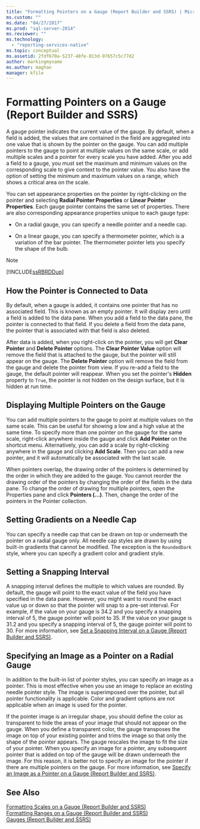 ```yaml
---
title: "Formatting Pointers on a Gauge (Report Builder and SSRS) | Microsoft Docs"
ms.custom: ""
ms.date: "04/27/2017"
ms.prod: "sql-server-2014"
ms.reviewer: ""
ms.technology: 
  - "reporting-services-native"
ms.topic: conceptual
ms.assetid: 2fdf670a-5237-48fe-813d-97657c5c77d2
author: markingmyname
ms.author: maghan
manager: kfile
---
```

# Formatting Pointers on a Gauge (Report Builder and SSRS)
  A gauge pointer indicates the current value of the gauge. By default, when a field is added, the values that are contained in the field are aggregated into one value that is shown by the pointer on the gauge. You can add multiple pointers to the gauge to point at multiple values on the same scale, or add multiple scales and a pointer for every scale you have added. After you add a field to a gauge, you must set the maximum and minimum values on the corresponding scale to give context to the pointer value. You also have the option of setting the minimum and maximum values on a range, which shows a critical area on the scale.  
  
 You can set appearance properties on the pointer by right-clicking on the pointer and selecting **Radial Pointer Properties** or **Linear Pointer Properties**. Each gauge pointer contains the same set of properties. There are also corresponding appearance properties unique to each gauge type:  
  
-   On a radial gauge, you can specify a needle pointer and a needle cap.  
  
-   On a linear gauge, you can specify a thermometer pointer, which is a variation of the bar pointer. The thermometer pointer lets you specify the shape of the bulb.  
  
> [!NOTE]  
>  [!INCLUDE[ssRBRDDup](../../includes/ssrbrddup-md.md)]  
  
##  <a name="HowPointer"></a> How the Pointer is Connected to Data  
 By default, when a gauge is added, it contains one pointer that has no associated field. This is known as an empty pointer. It will display zero until a field is added to the data pane. When you add a field to the data pane, the pointer is connected to that field. If you delete a field from the data pane, the pointer that is associated with that field is also deleted.  
  
 After data is added, when you right-click on the pointer, you will get **Clear Pointer** and **Delete Pointer** options. The **Clear Pointer Value** option will remove the field that is attached to the gauge, but the pointer will still appear on the gauge. The **Delete Pointer** option will remove the field from the gauge and delete the pointer from view. If you re-add a field to the gauge, the default pointer will reappear. When you set the pointer's **Hidden** property to `True`, the pointer is not hidden on the design surface, but it is hidden at run time.  
  
  
##  <a name="DisplayingMultiple"></a> Displaying Multiple Pointers on the Gauge  
 You can add multiple pointers to the gauge to point at multiple values on the same scale. This can be useful for showing a low and a high value at the same time. To specify more than one pointer on the gauge for the same scale, right-click anywhere inside the gauge and click **Add Pointer** on the shortcut menu. Alternatively, you can add a scale by right-clicking anywhere in the gauge and clicking **Add Scale**. Then you can add a new pointer, and it will automatically be associated with the last scale.  
  
 When pointers overlap, the drawing order of the pointers is determined by the order in which they are added to the gauge. You cannot reorder the drawing order of the pointers by changing the order of the fields in the data pane. To change the order of drawing for multiple pointers, open the Properties pane and click **Pointers (...)**. Then, change the order of the pointers in the Pointer collection.  
  
  
##  <a name="SettingGradients"></a> Setting Gradients on a Needle Cap  
 You can specify a needle cap that can be drawn on top or underneath the pointer on a radial gauge only. All needle cap styles are drawn by using built-in gradients that cannot be modified. The exception is the `RoundedDark` style, where you can specify a gradient color and gradient style.  
  
  
##  <a name="SettingSnappingInterval"></a> Setting a Snapping Interval  
 A snapping interval defines the multiple to which values are rounded. By default, the gauge will point to the exact value of the field you have specified in the data pane. However, you might want to round the exact value up or down so that the pointer will snap to a pre-set interval. For example, if the value on your gauge is 34.2 and you specify a snapping interval of 5, the gauge pointer will point to 35. If the value on your gauge is 31.2 and you specify a snapping interval of 5, the gauge pointer will point to 30. For more information, see [Set a Snapping Interval on a Gauge &#40;Report Builder and SSRS&#41;](../set-a-snapping-interval-on-a-gauge-report-builder-and-ssrs.md).  
  
  
##  <a name="SpecifyingImage"></a> Specifying an Image as a Pointer on a Radial Gauge  
 In addition to the built-in list of pointer styles, you can specify an image as a pointer. This is most effective when you use an image to replace an existing needle pointer style. The image is superimposed over the pointer, but all pointer functionality is applicable. Color and gradient options are not applicable when an image is used for the pointer.  
  
 If the pointer image is an irregular shape, you should define the color as transparent to hide the areas of your image that should not appear on the gauge. When you define a transparent color, the gauge transposes the image on top of your existing pointer and trims the image so that only the shape of the pointer appears. The gauge rescales the image to fit the size of your pointer. When you specify an image for a pointer, any subsequent pointer that is added on top of the gauge will be drawn underneath the image. For this reason, it is better not to specify an image for the pointer if there are multiple pointers on the gauge. For more information, see [Specify an Image as a Pointer on a Gauge &#40;Report Builder and SSRS&#41;](../specify-an-image-as-a-pointer-on-a-gauge-report-builder-and-ssrs.md).  
  
  
## See Also  
 [Formatting Scales on a Gauge &#40;Report Builder and SSRS&#41;](formatting-scales-on-a-gauge-report-builder-and-ssrs.md)   
 [Formatting Ranges on a Gauge &#40;Report Builder and SSRS&#41;](formatting-ranges-on-a-gauge-report-builder-and-ssrs.md)   
 [Gauges &#40;Report Builder and SSRS&#41;](gauges-report-builder-and-ssrs.md)  
  
  
